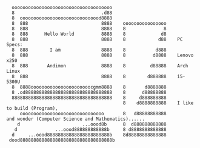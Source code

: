       ooooooooooooooooooooooooooooooooooooo
      8                                .d88
      8  oooooooooooooooooooooooooooood8888
      8  888                           8888    oooooooooooooooo
      8  888                           8888    8              8
      8  888      Hello World          8888    8             d8
      8  888                           8888    8            d88    PC Specs:
      8  888        I am               8888    8           d888
      8  888                           8888    8          d8888    Lenovo x250
      8  888       Andimon             8888    8         d88888    Arch Linux
      8  888                           8888    8        d888888    i5-5300U 
      8  8888oooooooooooooooooooooocgmm8888    8       d8888888
      8 .od88888888888888888888888888888888    8      d88888888
      8888888888888888888888888888888888888    8     d888888888
                                               8    d8888888888    I like to build (Program),
         ooooooooooooooooooooooooooooooo       8   d88888888888              and wonder (Computer Science and Mathematics)......   
        d                       ...oood8b      8  d888888888888             
       d              ...oood888888888888b     8 d8888888888888
      d     ...oood88888888888888888888888b    8d88888888888888
     dood8888888888888888888888888888888888b
